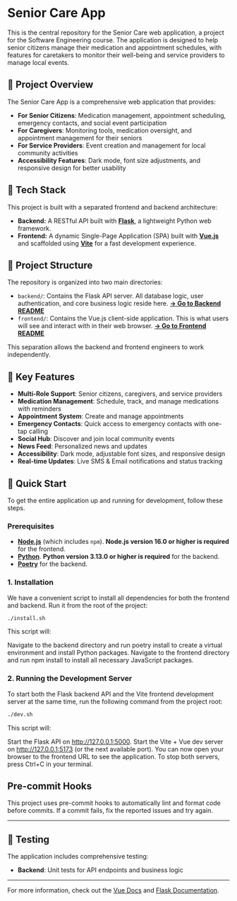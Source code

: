 # Senior Care App

This is the central repository for the Senior Care web application, a project for the Software Engineering course. The application is designed to help senior citizens manage their medication and appointment schedules, with features for caretakers to monitor their well-being and service providers to manage local events.

## 🎯 Project Overview

The Senior Care App is a comprehensive web application that provides:

- **For Senior Citizens**: Medication management, appointment scheduling, emergency contacts, and social event participation
- **For Caregivers**: Monitoring tools, medication oversight, and appointment management for their seniors
- **For Service Providers**: Event creation and management for local community activities
- **Accessibility Features**: Dark mode, font size adjustments, and responsive design for better usability

## &#x1F680; Tech Stack

This project is built with a separated frontend and backend architecture:

- **Backend:** A RESTful API built with **[Flask](https://flask.palletsprojects.com/)**, a lightweight Python web framework.
- **Frontend:** A dynamic Single-Page Application (SPA) built with **[Vue.js](https://vuejs.org/)** and scaffolded using **[Vite](https://vitejs.dev/)** for a fast development experience.

## &#x1F4C1; Project Structure

The repository is organized into two main directories:

- `backend/`: Contains the Flask API server. All database logic, user authentication, and core business logic reside here. [**&#x2192; Go to Backend README**](./backend/README.md)
- `frontend/`: Contains the Vue.js client-side application. This is what users will see and interact with in their web browser. [**&#x2192; Go to Frontend README**](./frontend/README.md)

This separation allows the backend and frontend engineers to work independently.

## 🚀 Key Features

- **Multi-Role Support**: Senior citizens, caregivers, and service providers
- **Medication Management**: Schedule, track, and manage medications with reminders
- **Appointment System**: Create and manage appointments
- **Emergency Contacts**: Quick access to emergency contacts with one-tap calling
- **Social Hub**: Discover and join local community events
- **News Feed**: Personalized news and updates
- **Accessibility**: Dark mode, adjustable font sizes, and responsive design
- **Real-time Updates**: Live SMS & Email notifications and status tracking

## &#x1F527; Quick Start

To get the entire application up and running for development, follow these steps.

### Prerequisites

- **[Node.js](https://nodejs.org/)** (which includes `npm`). **Node.js version 16.0 or higher is required** for the frontend.
- **[Python](https://www.python.org/)**. **Python version 3.13.0 or higher is required** for the backend.
- **[Poetry](https://python-poetry.org/)** for the backend.

### 1. Installation

We have a convenient script to install all dependencies for both the frontend and backend. Run it from the root of the project:

```bash
./install.sh
```

This script will:

Navigate to the backend directory and run poetry install to create a virtual environment and install Python packages. Navigate to the frontend directory and run npm install to install all necessary JavaScript packages.

### 2. Running the Development Server

To start both the Flask backend API and the Vite frontend development server at the same time, run the following command from the project root:

```bash
./dev.sh
```

This script will:

Start the Flask API on http://127.0.0.1:5000.
Start the Vite + Vue dev server on http://127.0.0.1:5173 (or the next available port).
You can now open your browser to the frontend URL to see the application. To stop both servers, press Ctrl+C in your terminal.

## Pre-commit Hooks

This project uses pre-commit hooks to automatically lint and format code before commits. If a commit fails, fix the reported issues and try again.

---

## 🧪 Testing

The application includes comprehensive testing:

- **Backend**: Unit tests for API endpoints and business logic

---

For more information, check out the [Vue Docs](https://vuejs.org/guide/scaling-up/tooling.html#ide-support) and [Flask Documentation](https://flask.palletsprojects.com/).
